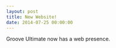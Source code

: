 ```yaml
---
layout: post
title: New Website!
date: 2014-07-25 00:00:00
---
```


Groove Ultimate now has a web presence. 